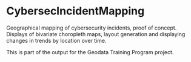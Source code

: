 # CybersecIncidentMapping
Geographical mapping of cybersecurity incidents, proof of concept. Displays of bivariate choropleth maps, layout generation and displaying changes in trends by location over time.

This is part of the output for the Geodata Training Program project.
